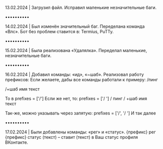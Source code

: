 13.02.2024 | Загрузил файл.
Исправил маленькие незначительные баги.

••••••••••

14.02.2024 | Был изменён значительный баг. Переделана команда «Влс». Бот без проблем ставится в: Termius, PuTTy.

••••••••••

15.02.2024 | Была реализована «Удалялка». Переделал маленькие, незначительные баги.

••••••••••

16.02.2024 | Добавил команды: «ид», «~шаб». Реализовал работу префиксов:
Если желаете, дабы все команды работали к примеру:
/пинг

/+шаб имя
текст

То в prefixes = ['/']
Если же нет, то: prefixes = ['/ ']
/ пинг
/ +шаб имя
текст

Так-же, можно указывать через запятую: prefixes = ['/', '/ ']
И так далее

••••••••••

17.02.2024 | Были добавлены команды: «рег» и «статус».
{префикс} рег
{префикс} статус (текст) – ставит (текст) в Ваш статус профиля ВКонтакте.